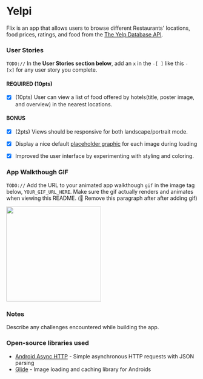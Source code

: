 # Yelpi

Flix is an app that allows users to browse different Restaurants' locations, food prices, ratings, and food from the [The Yelp Database API](https://www.yelp.com/developers/documentation/v3/business_search).



### User Stories
`TODO://` In the **User Stories section below**, add an `x` in the `-[ ]` like this `- [x]` for any user story you complete. 

#### REQUIRED (10pts)
- [X] (10pts) User can view a list of food offered by hotels(title, poster image, and overview) in the nearest locations.

#### BONUS
- [X] (2pts) Views should be responsive for both landscape/portrait mode.
   
- [X] Display a nice default [placeholder graphic](https://guides.codepath.org/android/Displaying-Images-with-the-Glide-Library#advanced-usage) for each image during loading
- [X] Improved the user interface by experimenting with styling and coloring.


### App Walkthough GIF
`TODO://` Add the URL to your animated app walkthough `gif` in the image tag below, `YOUR_GIF_URL_HERE`. Make sure the gif actually renders and animates when viewing this README. (🚫 Remove this paragraph after after adding gif)

<img src="YOUR_GIF_URL_HERE" width=250><br>

### Notes
Describe any challenges encountered while building the app.

### Open-source libraries used

- [Android Async HTTP](https://github.com/codepath/CPAsyncHttpClient) - Simple asynchronous HTTP requests with JSON parsing
- [Glide](https://github.com/bumptech/glide) - Image loading and caching library for Androids
